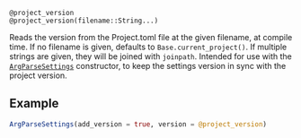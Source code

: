 ```
@project_version
@project_version(filename::String...)
```

Reads the version from the Project.toml file at the given filename, at compile time. If no filename is given, defaults to `Base.current_project()`. If multiple strings are given, they will be joined with `joinpath`. Intended for use with the [`ArgParseSettings`](@ref) constructor, to keep the settings version in sync with the project version.

## Example

```julia
ArgParseSettings(add_version = true, version = @project_version)
```

